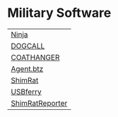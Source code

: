 # Military Software
<table>
  <tr>
    <td>
      <a href="#">Ninja</a>
    </td>
  </tr>
  <tr>
    <td>
      <a href="#">DOGCALL</a>
    </td>
  </tr>
  <tr>
    <td>
      <a href="https://github.com/PudgyDragon/IOCs/tree/main/All/Coathanger%20RAT">COATHANGER</a>
    </td>
  </tr>
  <tr>
    <td>
      <a href="#">Agent.btz</a>
    </td>
  </tr>
  <tr>
    <td>
      <a href="#">ShimRat</a>
    </td>
  </tr>
  <tr>
    <td>
      <a href="#">USBferry</a>
    </td>
  </tr>
  <tr>
    <td>
      <a href="#">ShimRatReporter</a>
    </td>
  </tr>
</table>
